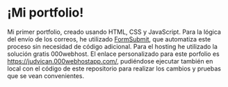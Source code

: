 # ¡Mi portfolio!
Mi primer portfolio, creado usando HTML, CSS y JavaScript. Para la lógica del envío de los correos, he utilizado [FormSubmit](https://formsubmit.co/), que automatiza este proceso sin necesidad de código adicional. Para el hosting he utilizado la solución gratis 000webhost. El enlace personalizado para este porfolio es https://judvican.000webhostapp.com/, pudiéndose ejecutar también en local con el código de este repositorio para realizar los cambios y pruebas que se vean convenientes.
